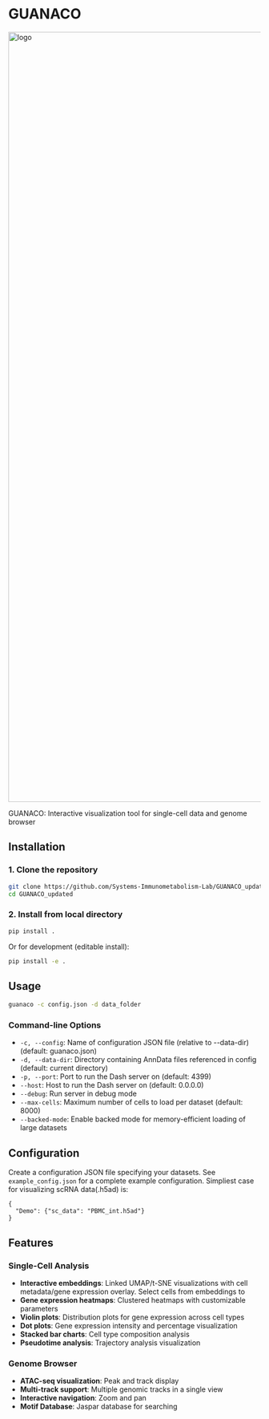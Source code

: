 # GUANACO
<img width="1024" height="1536" alt="logo" src="https://github.com/user-attachments/assets/d605e945-7fa1-493c-8444-536b55c15ff4" />

GUANACO: Interactive visualization tool for single-cell data and genome browser

## Installation

### 1. Clone the repository
```bash
git clone https://github.com/Systems-Immunometabolism-Lab/GUANACO_updated
cd GUANACO_updated
```

### 2. Install from local directory
```bash
pip install .
```
Or for development (editable install):
```bash
pip install -e .
```
## Usage
```bash
guanaco -c config.json -d data_folder
```

### Command-line Options

- `-c, --config`: Name of configuration JSON file (relative to --data-dir) (default: guanaco.json)
- `-d, --data-dir`: Directory containing AnnData files referenced in config (default: current directory)
- `-p, --port`: Port to run the Dash server on (default: 4399)
- `--host`: Host to run the Dash server on (default: 0.0.0.0)
- `--debug`: Run server in debug mode
- `--max-cells`: Maximum number of cells to load per dataset (default: 8000)
- `--backed-mode`: Enable backed mode for memory-efficient loading of large datasets

## Configuration

Create a configuration JSON file specifying your datasets. See `example_config.json` for a complete example configuration. Simpliest case for visualizing scRNA data(.h5ad) is:
```
{
  "Demo": {"sc_data": "PBMC_int.h5ad"}
}
```
## Features

### Single-Cell Analysis
- **Interactive embeddings**: Linked UMAP/t-SNE visualizations with cell metadata/gene expression overlay. Select cells from embeddings to 
- **Gene expression heatmaps**: Clustered heatmaps with customizable parameters
- **Violin plots**: Distribution plots for gene expression across cell types
- **Dot plots**: Gene expression intensity and percentage visualization
- **Stacked bar charts**: Cell type composition analysis
- **Pseudotime analysis**: Trajectory analysis visualization

### Genome Browser
- **ATAC-seq visualization**: Peak and track display
- **Multi-track support**: Multiple genomic tracks in a single view
- **Interactive navigation**: Zoom and pan
- **Motif Database**: Jaspar database for searching

